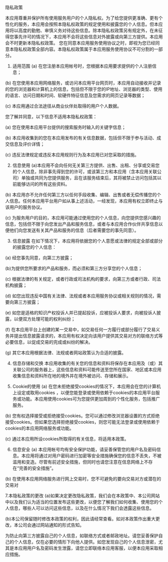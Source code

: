 隐私政策

本应用尊重并保护所有使用服务用户的个人隐私权。为了给您提供更准确、更有个性化的服务，本应用会按照本隐私权政策的规定使用和披露您的个人信息。但本应用将以高度的勤勉、审慎义务对待这些信息。除本隐私权政策另有规定外，在未征得您事先许可的情况下，本应用不会将这些信息对外披露或向第三方提供。本应用会不时更新本隐私权政策。 您在同意本应用服务使用协议之时，即视为您已经同意本隐私权政策全部内容。本隐私权政策属于本应用服务使用协议不可分割的一部分。

1. 适用范围
(a) 在您注册本应用帐号时，您根据本应用要求提供的个人注册信息；

(b) 在您使用本应用网络服务，或访问本应用平台网页时，本应用自动接收并记录的您的浏览器和计算机上的信息，包括但不限于您的IP地址、浏览器的类型、使用的语言、访问日期和时间、软硬件特征信息及您需求的网页记录等数据；

(c) 本应用通过合法途径从商业伙伴处取得的用户个人数据。

您了解并同意，以下信息不适用本隐私权政策：

(a) 您在使用本应用平台提供的搜索服务时输入的关键字信息；

(b) 本应用收集到的您在本应用发布的有关信息数据，包括但不限于参与活动、成交信息及评价详情；

(c) 违反法律规定或违反本应用规则行为及本应用已对您采取的措施。

2. 信息使用
(a)本应用不会向任何无关第三方提供、出售、出租、分享或交易您的个人信息，除非事先得到您的许可，或该第三方和本应用（含本应用关联公司）单独或共同为您提供服务，且在该服务结束后，其将被禁止访问包括其以前能够访问的所有这些资料。

(b) 本应用亦不允许任何第三方以任何手段收集、编辑、出售或者无偿传播您的个人信息。任何本应用平台用户如从事上述活动，一经发现，本应用有权立即终止与该用户的服务协议。

(c) 为服务用户的目的，本应用可能通过使用您的个人信息，向您提供您感兴趣的信息，包括但不限于向您发出产品和服务信息，或者与本应用合作伙伴共享信息以便他们向您发送有关其产品和服务的信息（后者需要您的事先同意）。

3. 信息披露
在如下情况下，本应用将依据您的个人意愿或法律的规定全部或部分的披露您的个人信息：

(a) 经您事先同意，向第三方披露；

(b)为提供您所要求的产品和服务，而必须和第三方分享您的个人信息；

(c) 根据法律的有关规定，或者行政或司法机构的要求，向第三方或者行政、司法机构披露；

(d) 如您出现违反中国有关法律、法规或者本应用服务协议或相关规则的情况，需要向第三方披露；

(e) 如您是适格的知识产权投诉人并已提起投诉，应被投诉人要求，向被投诉人披露，以便双方处理可能的权利纠纷；

(f) 在本应用平台上创建的某一交易中，如交易任何一方履行或部分履行了交易义务并提出信息披露请求的，本应用有权决定向该用户提供其交易对方的联络方式等必要信息，以促成交易的完成或纠纷的解决。

(g) 其它本应用根据法律、法规或者网站政策认为合适的披露。

4. 信息存储和交换
本应用收集的有关您的信息和资料将保存在本应用及（或）其关联公司的服务器上，这些信息和资料可能传送至您所在国家、地区或本应用收集信息和资料所在地的境外并在境外被访问、存储和展示。

5. Cookie的使用
(a) 在您未拒绝接受cookies的情况下，本应用会在您的计算机上设定或取用cookies ，以便您能登录或使用依赖于cookies的本应用平台服务或功能。本应用使用cookies可为您提供更加周到的个性化服务，包括推广服务。

(b) 您有权选择接受或拒绝接受cookies。您可以通过修改浏览器设置的方式拒绝接受cookies。但如果您选择拒绝接受cookies，则您可能无法登录或使用依赖于cookies的本应用网络服务或功能。

(c) 通过本应用所设cookies所取得的有关信息，将适用本政策。

6. 信息安全
(a) 本应用帐号均有安全保护功能，请妥善保管您的用户名及密码信息。本应用将通过对用户密码进行加密等安全措施确保您的信息不丢失，不被滥用和变造。尽管有前述安全措施，但同时也请您注意在信息网络上不存在“完善的安全措施”。

(b) 在使用本应用网络服务进行网上交易时，您不可避免的要向交易对方或潜在的交易对

7.本隐私政策的更改
(a)如果决定更改隐私政策，我们会在本政策中、本公司网站中以及我们认为适当的位置发布这些更改，以便您了解我们如何收集、使用您的个人信息，哪些人可以访问这些信息，以及在什么情况下我们会透露这些信息。

(b)本公司保留随时修改本政策的权利，因此请经常查看。如对本政策作出重大更改，本公司会通过网站通知的形式告知。

为防止向第三方披露自己的个人信息，如联络方式或者邮政地址。请您妥善保护自己的个人信息，仅在必要的情形下向他人提供。如您发现自己的个人信息泄密，尤其是本应用用户名及密码发生泄露，请您立即联络本应用客服，以便本应用采取相应措施。
